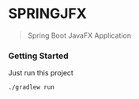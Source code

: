 # SPRINGJFX
>Spring Boot JavaFX Application

### Getting Started
Just run this project
```
./gradlew run
```
